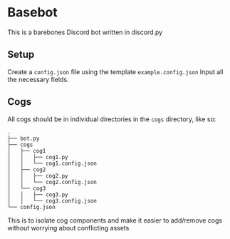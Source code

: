 # Basebot
This is a barebones Discord bot written in discord.py

## Setup
Create a `config.json` file using the template `example.config.json`
Input all the necessary fields.

## Cogs
All cogs should be in individual directories in the `cogs` directory, like so:
```
.
├── bot.py
├── cogs
│   ├── cog1
│   │   ├── cog1.py
│   │   └── cog1.config.json
│   ├── cog2
│   │   ├── cog2.py
│   │   └── cog2.config.json
│   └── cog3
│   │   ├── cog3.py
│   │   └── cog3.config.json
└── config.json
```
This is to isolate cog components and make it easier to add/remove cogs without worrying about conflicting assets

